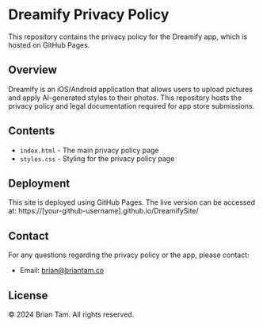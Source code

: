 # Dreamify Privacy Policy

This repository contains the privacy policy for the Dreamify app, which is hosted on GitHub Pages.

## Overview

Dreamify is an iOS/Android application that allows users to upload pictures and apply AI-generated styles to their photos. This repository hosts the privacy policy and legal documentation required for app store submissions.

## Contents

- `index.html` - The main privacy policy page
- `styles.css` - Styling for the privacy policy page

## Deployment

This site is deployed using GitHub Pages. The live version can be accessed at: https://[your-github-username].github.io/DreamifySite/

## Contact

For any questions regarding the privacy policy or the app, please contact:

- Email: brian@briantam.co

## License

© 2024 Brian Tam. All rights reserved.
